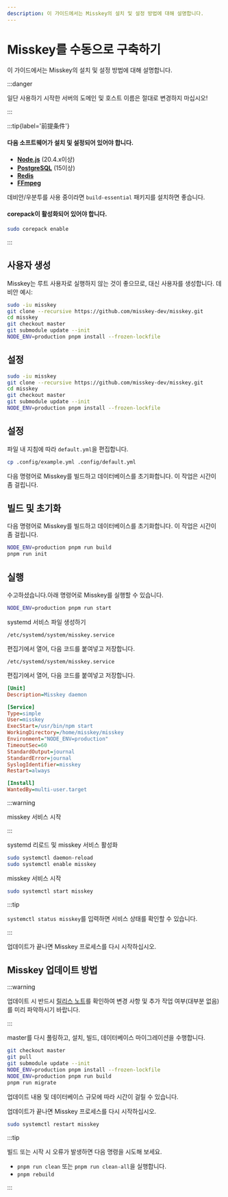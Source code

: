 ```yaml
---
description: 이 가이드에서는 Misskey의 설치 및 설정 방법에 대해 설명합니다.
---
```


# Misskey를 수동으로 구축하기

이 가이드에서는 Misskey의 설치 및 설정 방법에 대해 설명합니다.

:::danger

일단 사용하기 시작한 서버의 도메인 및 호스트 이름은 절대로 변경하지 마십시오!

:::

:::tip{label='前提条件'}

#### 다음 소프트웨어가 설치 및 설정되어 있어야 합니다.

- **[Node.js](https://nodejs.org/en/)** (20.4.x이상)
- **[PostgreSQL](https://www.postgresql.org/)** (15이상)
- **[Redis](https://redis.io/)**
- **[FFmpeg](https://www.ffmpeg.org/)**

데비안/우분투를 사용 중이라면 `build-essential` 패키지를 설치하면 좋습니다.

#### corepack이 활성화되어 있어야 합니다.

```sh
sudo corepack enable
```

:::

## 사용자 생성

Misskey는 루트 사용자로 실행하지 않는 것이 좋으므로, 대신 사용자를 생성합니다.
데비안 예시:

```sh
sudo -iu misskey
git clone --recursive https://github.com/misskey-dev/misskey.git
cd misskey
git checkout master
git submodule update --init
NODE_ENV=production pnpm install --frozen-lockfile
```

## 설정

```sh
sudo -iu misskey
git clone --recursive https://github.com/misskey-dev/misskey.git
cd misskey
git checkout master
git submodule update --init
NODE_ENV=production pnpm install --frozen-lockfile
```

## 설정

파일 내 지침에 따라 `default.yml`을 편집합니다.

```sh
cp .config/example.yml .config/default.yml
```

다음 명령어로 Misskey를 빌드하고 데이터베이스를 초기화합니다.
이 작업은 시간이 좀 걸립니다.

## 빌드 및 초기화

다음 명령어로 Misskey를 빌드하고 데이터베이스를 초기화합니다.
이 작업은 시간이 좀 걸립니다.

```sh
NODE_ENV=production pnpm run build
pnpm run init
```

## 실행

수고하셨습니다.아래 명령어로 Misskey를 실행할 수 있습니다.

```sh
NODE_ENV=production pnpm run start
```

systemd 서비스 파일 생성하기

`/etc/systemd/system/misskey.service`

편집기에서 열어, 다음 코드를 붙여넣고 저장합니다.

`/etc/systemd/system/misskey.service`

편집기에서 열어, 다음 코드를 붙여넣고 저장합니다.

```ini
[Unit]
Description=Misskey daemon

[Service]
Type=simple
User=misskey
ExecStart=/usr/bin/npm start
WorkingDirectory=/home/misskey/misskey
Environment="NODE_ENV=production"
TimeoutSec=60
StandardOutput=journal
StandardError=journal
SyslogIdentifier=misskey
Restart=always

[Install]
WantedBy=multi-user.target
```

:::warning

misskey 서비스 시작

:::

systemd 리로드 및 misskey 서비스 활성화

```sh
sudo systemctl daemon-reload
sudo systemctl enable misskey
```

misskey 서비스 시작

```sh
sudo systemctl start misskey
```

:::tip

`systemctl status misskey`를 입력하면 서비스 상태를 확인할 수 있습니다.

:::

업데이트가 끝나면 Misskey 프로세스를 다시 시작하십시오.

## Misskey 업데이트 방법

:::warning

업데이트 시 반드시 [릴리스 노트](https://github.com/misskey-dev/misskey/blob/master/CHANGELOG.md)를 확인하여 변경 사항 및 추가 작업 여부(대부분 없음)를 미리 파악하시기 바랍니다.

:::

master를 다시 풀링하고, 설치, 빌드, 데이터베이스 마이그레이션을 수행합니다.

```sh
git checkout master
git pull
git submodule update --init
NODE_ENV=production pnpm install --frozen-lockfile
NODE_ENV=production pnpm run build
pnpm run migrate
```

업데이트 내용 및 데이터베이스 규모에 따라 시간이 걸릴 수 있습니다.

업데이트가 끝나면 Misskey 프로세스를 다시 시작하십시오.

```sh
sudo systemctl restart misskey
```

:::tip

빌드 또는 시작 시 오류가 발생하면 다음 명령을 시도해 보세요.

- `pnpm run clean` 또는 `pnpm run clean-all`을 실행합니다.
- `pnpm rebuild`

:::
